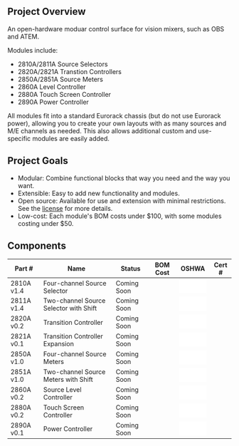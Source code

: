 ## Project Overview
An open-hardware moduar control surface for vision mixers, such as OBS and ATEM.

Modules include:

* 2810A/2811A Source Selectors
* 2820A/2821A Transtion Controllers
* 2850A/2851A Source Meters
* 2860A Level Controller
* 2880A Touch Screen Controller
* 2890A Power Controller

All modules fit into a standard Eurorack chassis (but do not use Eurorack power), allowing you to create your own layouts with as many sources and M/E channels as needed. This also allows additional custom and use-specific modules are easily added.

## Project Goals
* Modular: Combine functional blocks that way you need and the way you want.
* Extensible: Easy to add new functionality and modules.
* Open source: Available for use and extension with minimal restrictions. See the [license](./license.md) for more details.
* Low-cost: Each module's BOM costs under $100, with some modules costing under $50.

## Components

Part # | Name | Status | BOM Cost | OSHWA | Cert # |
|-|-|-|-|-|-|
| 2810A v1.4 | Four-channel Source Selector | Coming Soon | | ![Not OSHWA Certified](./images/oshwa_cert_no.png) | |
| 2811A v1.4 | Two-channel Source Selector with Shift | Coming Soon | | ![Not OSHWA Certified](./images/oshwa_cert_no.png) | |
| 2820A v0.2 | Transition Controller | Coming Soon | | ![Not OSHWA Certified](./images/oshwa_cert_no.png) | |
| 2821A v0.1 | Transition Controller Expansion | Coming Soon | | ![Not OSHWA Certified](./images/oshwa_cert_no.png) | |
| 2850A v1.0 | Four-channel Source Meters | Coming Soon | | ![Not OSHWA Certified](./images/oshwa_cert_no.png) | |
| 2851A v1.0 | Two-channel Source Meters with Shift | Coming Soon | | ![Not OSHWA Certified](./images/oshwa_cert_no.png) | |
| 2860A v0.2 | Source Level Controller | Coming Soon | | ![Not OSHWA Certified](./images/oshwa_cert_no.png) | |
| 2880A v0.2 | Touch Screen Controller | Coming Soon | | ![Not OSHWA Certified](./images/oshwa_cert_no.png) | |
| 2890A v0.1 | Power Controller | Coming Soon | | ![Not OSHWA Certified](./images/oshwa_cert_no.png) | |
